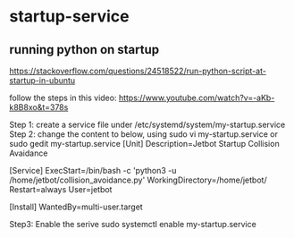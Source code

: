# startup-service

## running python on startup
https://stackoverflow.com/questions/24518522/run-python-script-at-startup-in-ubuntu

follow the steps in this video:
https://www.youtube.com/watch?v=-aKb-k8B8xo&t=378s

Step 1: create a service file under /etc/systemd/system/my-startup.service
Step 2: change the content to below, using sudo vi my-startup.service or sudo gedit my-startup.service
[Unit]
Description=Jetbot Startup Collision Avaidance

[Service]
ExecStart=/bin/bash -c 'python3 -u /home/jetbot/collision_avoidance.py'
WorkingDirectory=/home/jetbot/
Restart=always
User=jetbot

[Install]
WantedBy=multi-user.target

Step3: Enable the serive
sudo systemctl enable my-startup.service
